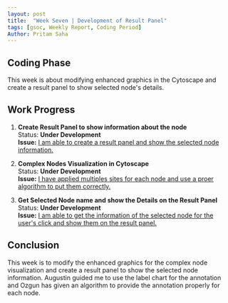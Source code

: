 ```yaml
---
layout: post
title:  "Week Seven | Development of Result Panel"
tags: [gsoc, Weekly Report, Coding Period]
Author: Pritam Saha
---
```

## Coding Phase
This week is about modifying enhanced graphics in the Cytoscape and create a result panel to show selected node's details. 

## Work Progress
   
1. **Create Result Panel to show information about the node**  
    Status: **Under Development**  
    **Issue:** [I am able to create a result panel and show the selected node information.](https://github.com/cannin/causalpath_cytoscape_app/issues/23)
    
2. **Complex Nodes Visualization in Cytoscape**  
    Status: **Under Development**  
    **Issue:** [I have applied multiples sites for each node and use a proer algorithm to put them correctly.](https://github.com/cannin/causalpath_cytoscape_app/issues/17)
    
3. **Get Selected Node name and show the Details on the Result Panel**  
    Status: **Under Development**  
    **Issue:** [I am able to get the information of the selected node for the user's click  and show them on the result panel.](https://github.com/cannin/causalpath_cytoscape_app/issues/22)
    

    

## Conclusion  

This week is to modify the enhanced graphics for the complex node visualization and create a result panel to show the selected node information. Augustin guided me to use the label 
chart for the annotation and Ozgun has given an algorithm to provide the annotation properly for each node.   
